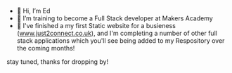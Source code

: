 - 👋  Hi, I’m Ed
- 👀  I’m training to become a Full Stack developer at Makers Academy
- 🌱  I've finished a my first Static website for a busieness (www.just2connect.co.uk), and I'm completing a number of other full stack applications which you'll see being added to my Respository over the coming months!

stay tuned, thanks for dropping by! 

<!---
EMDevelop/EMDevelop is a ✨ special ✨ repository because its `README.md` (this file) appears on your GitHub profile.
You can click the Preview link to take a look at your changes.
--->

